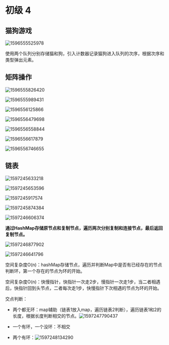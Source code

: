# 初级 4

## 猫狗游戏

![1596555525978](assets/1596555525978.png)

使用两个队列分别存储猫和狗，引入计数器记录猫狗进入队列的次序，根据次序和类型弹出元素。

## 矩阵操作

![1596555826420](assets/1596555826420.png)

![1596555989431](assets/1596555989431.png)

![1596556125866](assets/1596556125866.png)

![1596556479698](assets/1596556479698.png)

![1596556558844](assets/1596556558844.png)

![1596556617879](assets/1596556617879.png)

![1596556746655](assets/1596556746655.png)

## 链表

![1597245633218](assets/1597245633218.png)

![1597245653596](assets/1597245653596.png)

![1597245917574](assets/1597245917574.png)

![1597245874384](assets/1597245874384.png)

![1597246606374](assets/1597246606374.png)

**通过HashMap存储原节点和复制节点，遍历两次分别复制和连接节点，最后返回复制节点。**

![1597246877902](assets/1597246877902.png)

![1597246641796](assets/1597246641796.png)

空间复杂度O(n)：hashMap存储节点，遍历并判断Map中是否有已经存在的节点判断环，第一个存在的节点为环的开始。

空间复杂度O(n)：快慢指针，快指针一次走2步，慢指针一次走1步，当二者相遇后，快指针回到头节点，二者每次走1步，快慢指针下次相遇的节点为环的开始。

交点判断：

- 两个都无环：map辅助（链表1放入map，遍历链表2判断），遍历链表1和2的长度，根据长度判断相交的节点。![1597247790437](assets/1597247790437.png)

- 一个有环，一个没环：不相交
- 两个有环：![1597248134290](assets/1597248134290.png)

